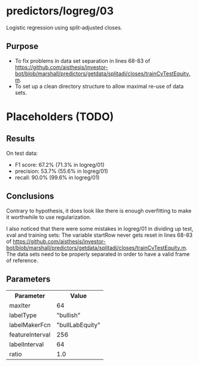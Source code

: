 predictors/logreg/03
===
Logistic regression using split-adjusted closes.

Purpose
---
- To fix problems in data set separation in lines 68-83 of
https://github.com/aisthesis/investor-bot/blob/marshall/predictors/getdata/splitadj/closes/trainCvTestEquity.m.
- To set up a clean directory structure to allow maximal re-use of
data sets.

Placeholders (TODO)
===

Results
---
On test data:
- F1 score: 67.2% (71.3% in logreg/01)
- precision: 53.7% (55.6% in logreg/01)
- recall: 90.0% (99.6% in logreg/01)

Conclusions
---
Contrary to hypothesis,
it does look like there is enough overfitting to make it worthwhile
to use regularization.

I also noticed that there were some mistakes in logreg/01 in dividing
up test, xval and training sets: The variable startRow never gets reset in lines 68-83 
of https://github.com/aisthesis/investor-bot/blob/marshall/predictors/getdata/splitadj/closes/trainCvTestEquity.m.
The data sets  need to be properly separated in order to
have a valid frame of reference.

Parameters
---
<table>
    <tr>
        <th>Parameter</th>
        <th>Value</th>
    </tr>
    <tr>
        <td>maxIter</td>
        <td>64</td>
    </tr>
    <tr>
        <td>labelType</td>
        <td>"bullish"</td>
    </tr>
    <tr>
        <td>labelMakerFcn</td>
        <td>"bullLabEquity"</td>
    </tr>
    <tr>
        <td>featureInterval</td>
        <td>256</td>
    </tr>
    <tr>
        <td>labelInterval</td>
        <td>64</td>
    </tr>
    <tr>
        <td>ratio</td>
        <td>1.0</td>
    </tr>
</table>
